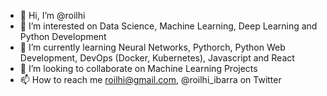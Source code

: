 - 👋 Hi, I’m @roilhi
- 👀 I’m interested on Data Science, Machine Learning, Deep Learning and Python Development
- 🌱 I’m currently learning Neural Networks, Pythorch, Python Web Development, DevOps (Docker, Kubernetes), Javascript and React
- 💞️ I’m looking to collaborate on Machine Learning Projects
- 📫 How to reach me roilhi@gmail.com, @roilhi_ibarra on Twitter

<!---
roilhi/roilhi is a ✨ special ✨ repository because its `README.md` (this file) appears on your GitHub profile.
You can click the Preview link to take a look at your changes.
--->
